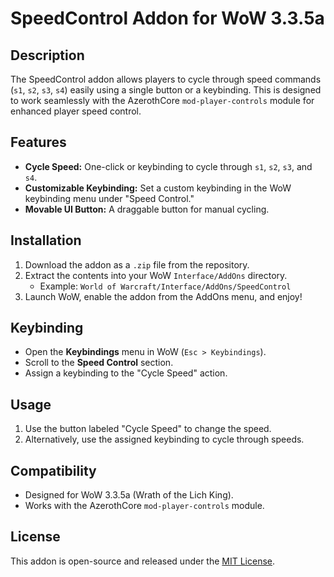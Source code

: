 # SpeedControl Addon for WoW 3.3.5a

## Description
The SpeedControl addon allows players to cycle through speed commands (`s1`, `s2`, `s3`, `s4`) easily using a single button or a keybinding. This is designed to work seamlessly with the AzerothCore `mod-player-controls` module for enhanced player speed control.

## Features
- **Cycle Speed:** One-click or keybinding to cycle through `s1`, `s2`, `s3`, and `s4`.
- **Customizable Keybinding:** Set a custom keybinding in the WoW keybinding menu under "Speed Control."
- **Movable UI Button:** A draggable button for manual cycling.

## Installation
1. Download the addon as a `.zip` file from the repository.
2. Extract the contents into your WoW `Interface/AddOns` directory.
   - Example: `World of Warcraft/Interface/AddOns/SpeedControl`
3. Launch WoW, enable the addon from the AddOns menu, and enjoy!

## Keybinding
- Open the **Keybindings** menu in WoW (`Esc > Keybindings`).
- Scroll to the **Speed Control** section.
- Assign a keybinding to the "Cycle Speed" action.

## Usage
1. Use the button labeled "Cycle Speed" to change the speed.
2. Alternatively, use the assigned keybinding to cycle through speeds.

## Compatibility
- Designed for WoW 3.3.5a (Wrath of the Lich King).
- Works with the AzerothCore `mod-player-controls` module.

## License
This addon is open-source and released under the [MIT License](LICENSE).

